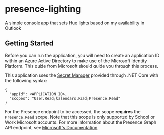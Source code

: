 # presence-lighting

A simple console app that sets Hue lights based on my availability in Outlook

## Getting Started

Before you can run the application, you will need to create an application ID within an Azure Active Directory to make use of the Microsoft Identity Platform. [This guide from Microsoft should guide you through this process](https://docs.microsoft.com/en-us/azure/active-directory/develop/quickstart-register-app).

This application uses the [Secret Manager](https://docs.microsoft.com/en-us/aspnet/core/security/app-secrets?view=aspnetcore-3.1&tabs=windows#secret-manager) provided through .NET Core with the following syntax:

    {
      "appId": <APPLICATION_ID>,
      "scopes": "User.Read;Calendars.Read;Presence.Read"
    }

For the Presence endpoint to be accessed, the scope **requires** the `Presence.Read` scope. Note that this scope is only supported by School or Work Microsoft accounts. For more information about the Presence Graph API endpoint, see [Microsoft's Documentation](https://docs.microsoft.com/en-us/graph/api/presence-get?view=graph-rest-beta&tabs=http)
